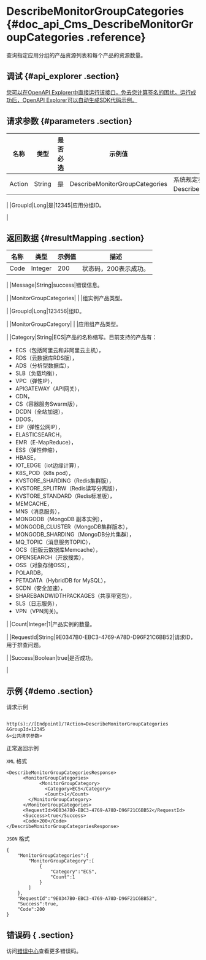 # DescribeMonitorGroupCategories {#doc_api_Cms_DescribeMonitorGroupCategories .reference}

查询指定应用分组的产品资源列表和每个产品的资源数量。

## 调试 {#api_explorer .section}

[您可以在OpenAPI Explorer中直接运行该接口，免去您计算签名的困扰。运行成功后，OpenAPI Explorer可以自动生成SDK代码示例。](https://api.aliyun.com/#product=Cms&api=DescribeMonitorGroupCategories&type=RPC&version=2019-01-01)

## 请求参数 {#parameters .section}

|名称|类型|是否必选|示例值|描述|
|--|--|----|---|--|
|Action|String|是|DescribeMonitorGroupCategories|系统规定参数。取值：DescribeMonitorGroupCategories。

 |
|GroupId|Long|是|12345|应用分组ID。

 |

## 返回数据 {#resultMapping .section}

|名称|类型|示例值|描述|
|--|--|---|--|
|Code|Integer|200|状态码，200表示成功。

 |
|Message|String|success|错误信息。

 |
|MonitorGroupCategories| | |组实例产品类型。

 |
|GroupId|Long|123456|组ID。

 |
|MonitorGroupCategory| | |应用组产品类型。

 |
|Category|String|ECS|产品的名称缩写。目前支持的产品有：

 -   ECS（包括阿里云和非阿里云主机），
-   RDS（云数据库RDS版），
-   ADS（分析型数据库），
-   SLB（负载均衡），
-   VPC（弹性IP），
-   APIGATEWAY（API网关），
-   CDN，
-   CS（容器服务Swarm版），
-   DCDN（全站加速），
-   DDOS，
-   EIP（弹性公网IP），
-   ELASTICSEARCH，
-   EMR（E-MapReduce），
-   ESS（弹性伸缩），
-   HBASE，
-   IOT\_EDGE（iot边缘计算），
-   K8S\_POD（k8s pod），
-   KVSTORE\_SHARDING（Redis集群版），
-   KVSTORE\_SPLITRW（Redis读写分离版），
-   KVSTORE\_STANDARD（Redis标准版），
-   MEMCACHE，
-   MNS（消息服务），
-   MONGODB（MongoDB 副本实例），
-   MONGODB\_CLUSTER（MongoDB集群版本），
-   MONGODB\_SHARDING（MongoDB分片集群），
-   MQ\_TOPIC（消息服务TOPIC），
-   OCS（旧版云数据库Memcache），
-   OPENSEARCH（开放搜索），
-   OSS（对象存储OSS），
-   POLARDB，
-   PETADATA（HybridDB for MySQL），
-   SCDN（安全加速），
-   SHAREBANDWIDTHPACKAGES（共享带宽包），
-   SLS（日志服务），
-   VPN（VPN网关\)。

 |
|Count|Integer|1|产品实例的数量。

 |
|RequestId|String|9E0347B0-EBC3-4769-A78D-D96F21C6BB52|请求ID，用于排查问题。

 |
|Success|Boolean|true|是否成功。

 |

## 示例 {#demo .section}

请求示例

``` {#request_demo}

http(s)://[Endpoint]/?Action=DescribeMonitorGroupCategories
&GroupId=12345
&<公共请求参数>

```

正常返回示例

`XML` 格式

``` {#xml_return_success_demo}
<DescribeMonitorGroupCategoriesResponse>
      <MonitorGroupCategories>
            <MonitorGroupCategory>
              <Category>ECS</Category>
              <Count>1</Count>
        </MonitorGroupCategory>
      </MonitorGroupCategories>
      <RequestId>9E0347B0-EBC3-4769-A78D-D96F21C6BB52</RequestId>
      <Success>true</Success>
      <Code>200</Code>
</DescribeMonitorGroupCategoriesResponse>
```

`JSON` 格式

``` {#json_return_success_demo}
{
	"MonitorGroupCategories":{
		"MonitorGroupCategory":[
			{
				"Category":"ECS",
				"Count":1
			}
		]
	},
	"RequestId":"9E0347B0-EBC3-4769-A78D-D96F21C6BB52",
	"Success":true,
	"Code":200
}
```

## 错误码 { .section}

访问[错误中心](https://error-center.aliyun.com/status/product/Cms)查看更多错误码。

